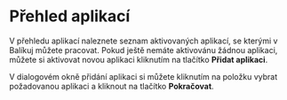 ﻿---
sidebar_position: 1
---

# Přehled aplikací

V přehledu aplikací naleznete seznam aktivovaných aplikací, se kterými v Balíkuj můžete pracovat. Pokud ještě nemáte aktivovánu žádnou aplikaci, můžete 
si aktivovat novou aplikaci kliknutím na tlačítko **Přidat aplikaci**. 

V dialogovém okně přidání aplikaci si můžete kliknutím na položku vybrat požadovanou aplikaci a kliknout na tlačítko **Pokračovat**.
